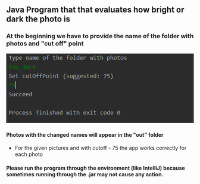 ## Java Program that that evaluates how bright or dark the photo is ##

### At the beginning we have to provide the name of the folder with photos and "cut off" point 

![User Input](https://github.com/MaciejBoniaszczuk/photoFilter/blob/master/ReadmePhoto/userInput.png "User Input")

#### Photos with the changed names will appear in the "out" folder

* For the given pictures and with cutoff - 75 the app works correctly for each photo 

#### Please run the program through the environment (like IntelliJ) because sometimes running through the .jar may not cause any action.
